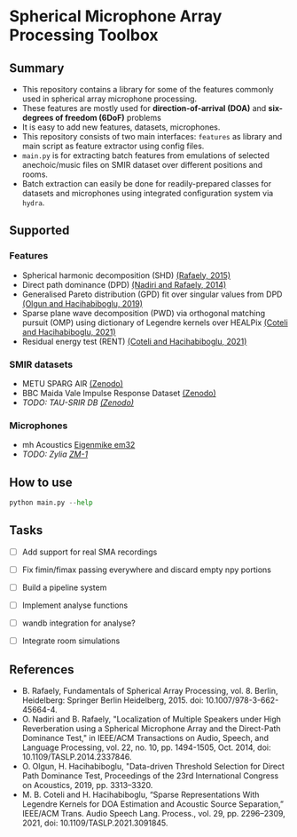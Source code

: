 Spherical Microphone Array Processing Toolbox
=============================================

Summary
-------
* This repository contains a library for some of the features commonly used in spherical array microphone processing.
* These features are mostly used for **direction-of-arrival (DOA)** and **six-degrees of freedom (6DoF)** problems
* It is easy to add new features, datasets, microphones.
* This repository consists of two main interfaces: `features` as library and main script as feature extractor using config files.
* `main.py` is for extracting batch features from emulations of selected anechoic/music files on SMIR dataset over different positions and rooms.
* Batch extraction can easily be done for readily-prepared classes for datasets and microphones using integrated configuration system via `hydra`.


Supported
---------
### Features
- Spherical harmonic decomposition (SHD) [(Rafaely, 2015)](https://link.springer.com/book/10.1007/978-3-662-45664-4)
- Direct path dominance (DPD) [(Nadiri and Rafaely, 2014)](https://ieeexplore.ieee.org/abstract/document/6851936)
- Generalised Pareto distribution (GPD) fit over singular values from DPD [(Olgun and Hacihabiboglu, 2019)](http://publications.rwth-aachen.de/record/769382)
- Sparse plane wave decomposition (PWD) via orthogonal matching pursuit (OMP) using dictionary of Legendre kernels over HEALPix [(Coteli and Hacihabiboglu, 2021)](https://ieeexplore.ieee.org/document/9463766)
- Residual energy test (RENT) [(Coteli and Hacihabiboglu, 2021)](https://ieeexplore.ieee.org/document/9463766)

### SMIR datasets
- METU SPARG AIR [(Zenodo)](https://zenodo.org/record/2635758)
- BBC Maida Vale Impulse Response Dataset [(Zenodo)](https://zenodo.org/record/7267562)
- *TODO: TAU-SRIR DB [(Zenodo)](https://zenodo.org/record/6408611)*

### Microphones
- mh Acoustics [Eigenmike em32](https://mhacoustics.com/products)
- *TODO: Zylia [ZM-1](https://www.zylia.co/zylia-zm-1-microphone.html)*


How to use
----------
```py
python main.py --help
```


Tasks
-----
- [ ] Add support for real SMA recordings
- [ ] Fix fimin/fimax passing everywhere and discard empty npy portions
- [ ] Build a pipeline system
- [ ] Implement analyse functions
- [ ] wandb integration for analyse?
- [ ] Integrate room simulations


References
----------
- B. Rafaely, Fundamentals of Spherical Array Processing, vol. 8. Berlin, Heidelberg: Springer Berlin Heidelberg, 2015. doi: 10.1007/978-3-662-45664-4.
- O. Nadiri and B. Rafaely, "Localization of Multiple Speakers under High Reverberation using a Spherical Microphone Array and the Direct-Path Dominance Test," in IEEE/ACM Transactions on Audio, Speech, and Language Processing, vol. 22, no. 10, pp. 1494-1505, Oct. 2014, doi: 10.1109/TASLP.2014.2337846.
- O. Olgun, H. Hacihabiboglu, "Data-driven Threshold Selection for Direct Path Dominance Test, Proceedings of the 23rd International Congress on Acoustics, 2019, pp. 3313–3320.
- M. B. Coteli and H. Hacihabiboglu, “Sparse Representations With Legendre Kernels for DOA Estimation and Acoustic Source Separation,” IEEE/ACM Trans. Audio Speech Lang. Process., vol. 29, pp. 2296–2309, 2021, doi: 10.1109/TASLP.2021.3091845.
